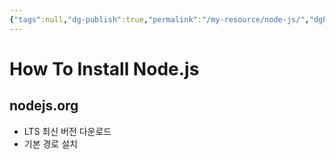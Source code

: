 ```yaml
---
{"tags":null,"dg-publish":true,"permalink":"/my-resource/node-js/","dgPassFrontmatter":true,"created":"2023-12-13T17:50:08.591+09:00","updated":"2023-12-14T11:30:22.515+09:00"}
---
```


# How To Install Node.js
## nodejs.org
- LTS 최신 버전 다운로드
- 기본 경로 설치
